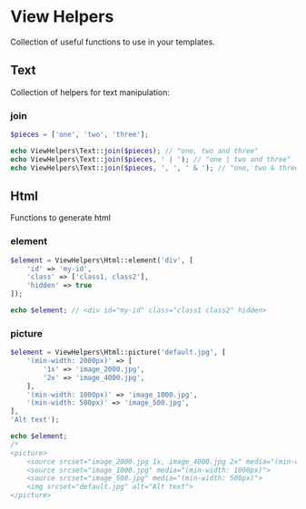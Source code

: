 # View Helpers

Collection of useful functions to use in your templates.

## Text

Collection of helpers for text manipulation:

### join

```php
$pieces = ['one', 'two', 'three'];

echo ViewHelpers\Text::join($pieces); // "one, two and three"
echo ViewHelpers\Text::join($pieces, ' | '); // "one | two and three"
echo ViewHelpers\Text::join($pieces, ', ', ' & '); // "one, two & three"
```

## Html

Functions to generate html

### element

```php
$element = ViewHelpers\Html::element('div', [
    'id' => 'my-id',
    'class' => ['class1, class2'],
    'hidden' => true
]);

echo $element; // <div id="my-id" class="class1 class2" hidden>
```

### picture

```php
$element = ViewHelpers\Html::picture('default.jpg', [
    '(min-width: 2000px)' => [
        '1x' => 'image_2000.jpg',
        '2x' => 'image_4000.jpg',
    ],
    '(min-width: 1000px)' => 'image_1000.jpg',
    '(min-width: 500px)' => 'image_500.jpg',
],
'Alt text');

echo $element;
/*
<picture>
    <source srcset="image_2000.jpg 1x, image_4000.jpg 2x" media="(min-width: 2000px)">
    <source srcset="image_1000.jpg" media="(min-width: 1000px)">
    <source srcset="image_500.jpg" media="(min-width: 500px)">
    <img srcset="default.jpg" alt="Alt text">
</picture>
```
